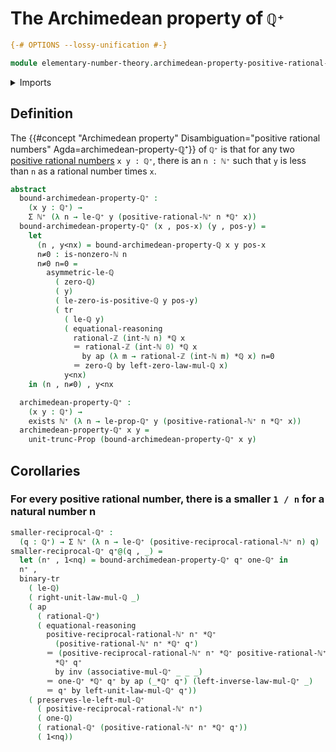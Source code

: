 # The Archimedean property of `ℚ⁺`

```agda
{-# OPTIONS --lossy-unification #-}

module elementary-number-theory.archimedean-property-positive-rational-numbers where
```

<details><summary>Imports</summary>

```agda
open import elementary-number-theory.archimedean-property-rational-numbers
open import elementary-number-theory.integers
open import elementary-number-theory.multiplication-rational-numbers
open import elementary-number-theory.multiplicative-group-of-positive-rational-numbers
open import elementary-number-theory.natural-numbers
open import elementary-number-theory.nonzero-natural-numbers
open import elementary-number-theory.positive-rational-numbers
open import elementary-number-theory.rational-numbers
open import elementary-number-theory.strict-inequality-rational-numbers

open import foundation.action-on-identifications-functions
open import foundation.binary-transport
open import foundation.dependent-pair-types
open import foundation.existential-quantification
open import foundation.identity-types
open import foundation.propositional-truncations
open import foundation.transport-along-identifications
```

</details>

## Definition

The
{{#concept "Archimedean property" Disambiguation="positive rational numbers" Agda=archimedean-property-ℚ⁺}}
of `ℚ⁺` is that for any two
[positive rational numbers](elementary-number-theory.positive-rational-numbers.md)
`x y : ℚ⁺`, there is an `n : ℕ⁺` such that `y` is less than `n` as a rational
number times `x`.

```agda
abstract
  bound-archimedean-property-ℚ⁺ :
    (x y : ℚ⁺) →
    Σ ℕ⁺ (λ n → le-ℚ⁺ y (positive-rational-ℕ⁺ n *ℚ⁺ x))
  bound-archimedean-property-ℚ⁺ (x , pos-x) (y , pos-y) =
    let
      (n , y<nx) = bound-archimedean-property-ℚ x y pos-x
      n≠0 : is-nonzero-ℕ n
      n≠0 n=0 =
        asymmetric-le-ℚ
          ( zero-ℚ)
          ( y)
          ( le-zero-is-positive-ℚ y pos-y)
          ( tr
            ( le-ℚ y)
            ( equational-reasoning
              rational-ℤ (int-ℕ n) *ℚ x
              ＝ rational-ℤ (int-ℕ 0) *ℚ x
                by ap (λ m → rational-ℤ (int-ℕ m) *ℚ x) n=0
              ＝ zero-ℚ by left-zero-law-mul-ℚ x)
            y<nx)
    in (n , n≠0) , y<nx

  archimedean-property-ℚ⁺ :
    (x y : ℚ⁺) →
    exists ℕ⁺ (λ n → le-prop-ℚ⁺ y (positive-rational-ℕ⁺ n *ℚ⁺ x))
  archimedean-property-ℚ⁺ x y =
    unit-trunc-Prop (bound-archimedean-property-ℚ⁺ x y)
```

## Corollaries

### For every positive rational number, there is a smaller `1 / n` for a natural number n

```agda
smaller-reciprocal-ℚ⁺ :
  (q : ℚ⁺) → Σ ℕ⁺ (λ n → le-ℚ⁺ (positive-reciprocal-rational-ℕ⁺ n) q)
smaller-reciprocal-ℚ⁺ q⁺@(q , _) =
  let (n⁺ , 1<nq) = bound-archimedean-property-ℚ⁺ q⁺ one-ℚ⁺ in
  n⁺ ,
  binary-tr
    ( le-ℚ)
    ( right-unit-law-mul-ℚ _)
    ( ap
      ( rational-ℚ⁺)
      ( equational-reasoning
        positive-reciprocal-rational-ℕ⁺ n⁺ *ℚ⁺
          (positive-rational-ℕ⁺ n⁺ *ℚ⁺ q⁺)
        ＝ (positive-reciprocal-rational-ℕ⁺ n⁺ *ℚ⁺ positive-rational-ℕ⁺ n⁺)
          *ℚ⁺ q⁺
          by inv (associative-mul-ℚ⁺ _ _ _)
        ＝ one-ℚ⁺ *ℚ⁺ q⁺ by ap (_*ℚ⁺ q⁺) (left-inverse-law-mul-ℚ⁺ _)
        ＝ q⁺ by left-unit-law-mul-ℚ⁺ q⁺))
    ( preserves-le-left-mul-ℚ⁺
      ( positive-reciprocal-rational-ℕ⁺ n⁺)
      ( one-ℚ)
      ( rational-ℚ⁺ (positive-rational-ℕ⁺ n⁺ *ℚ⁺ q⁺))
      ( 1<nq))
```
